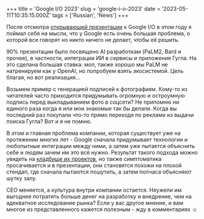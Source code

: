 +++
title = 'Google I/O 2023'
slug = 'google-i-o-2023'
date = '2023-05-11T10:35:15.000Z'
tags = ['Russian', 'News']
+++

После отсмотра [открывающей презентации](https://www.youtube.com/watch?v=cNfINi5CNbY) к Google I/O в этом году я поймал себя на мысли, что у Google есть очень большая проблема, о которой все говорят но никто ничего не делает, чтобы её решить.

90% презентации было посвящено AI разработкам (PaLM2, Bard и прочее), в частности, интеграции ИИ в сервисы и приложения Гугла. На это сделана большая ставка: мол, также хорошо мы PaLM не натренируем как у OpenAI, но попробуем взять экосистемой. Цель благая, но вот реализация...

Возьмем пример с генерацией подписей к фотографиям. Кому-то из читателей часто приходится придумывать огромную и остроумную подпись перед выкладыванием фото в соцсети? Не припомню ни единого раза когда я или мои знакомые так бы делали. Когда вы последний раз покупали что-то прямо переходя по рекламе из выдачи поиска Гугла? Вот и я не помню.

В этом и главная проблема компании, которая существует уже на протяжении многих лет - Google сначала придумывает технологии и любопытные интеграции между ними, а затем уже пытается объяснить себе и людям зачем им это всё нужно. Результат такого подхода можно увидеть на [кладбище их проектов](https://killedbygoogle.com/), но также симптоматика просачивается и в презентации, они становятся похожи на плохой стендап, где сначала пытаются пошутить, а затем полчаса объясняют шутку залу. 

CEO меняется, а культура внутри компании остается. Неужели им выгоднее потратить больше денег на разработку и внедрение, чем на адекватное исследование рынка? Если у вас другое мнение, и вам многое из представленного кажется полезным - жду в комментариях ☺️
